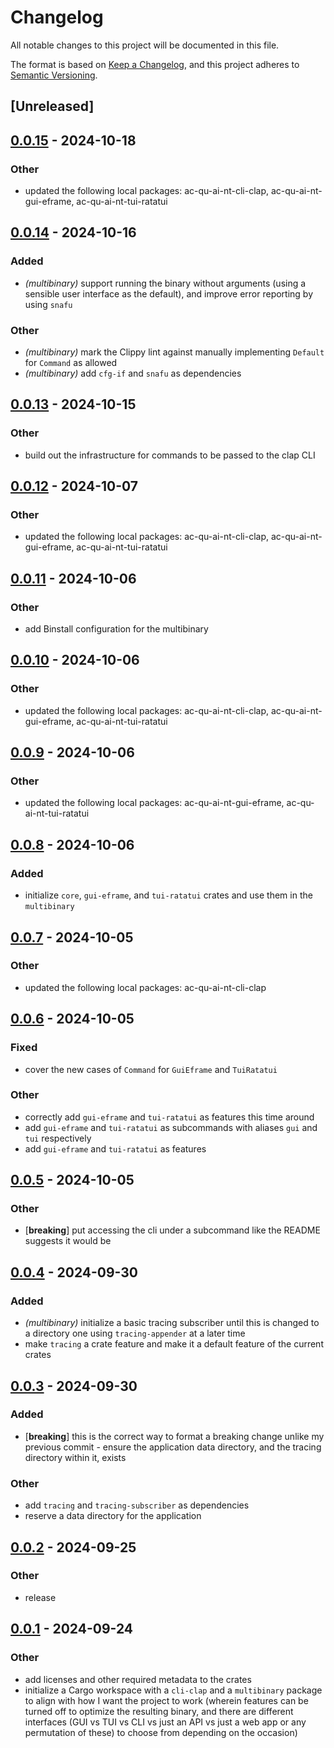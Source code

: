 # Changelog

All notable changes to this project will be documented in this file.

The format is based on [Keep a Changelog](https://keepachangelog.com/en/1.0.0/),
and this project adheres to [Semantic Versioning](https://semver.org/spec/v2.0.0.html).

## [Unreleased]

## [0.0.15](https://github.com/babichjacob/ac-qu-ai-nt/compare/ac-qu-ai-nt-v0.0.14...ac-qu-ai-nt-v0.0.15) - 2024-10-18

### Other

- updated the following local packages: ac-qu-ai-nt-cli-clap, ac-qu-ai-nt-gui-eframe, ac-qu-ai-nt-tui-ratatui

## [0.0.14](https://github.com/babichjacob/ac-qu-ai-nt/compare/ac-qu-ai-nt-v0.0.13...ac-qu-ai-nt-v0.0.14) - 2024-10-16

### Added

- *(multibinary)* support running the binary without arguments (using a sensible user interface as the default), and improve error reporting by using `snafu`

### Other

- *(multibinary)* mark the Clippy lint against manually implementing `Default` for `Command` as allowed
- *(multibinary)* add `cfg-if` and `snafu` as dependencies

## [0.0.13](https://github.com/babichjacob/ac-qu-ai-nt/compare/ac-qu-ai-nt-v0.0.12...ac-qu-ai-nt-v0.0.13) - 2024-10-15

### Other

- build out the infrastructure for commands to be passed to the clap CLI

## [0.0.12](https://github.com/babichjacob/ac-qu-ai-nt/compare/ac-qu-ai-nt-v0.0.11...ac-qu-ai-nt-v0.0.12) - 2024-10-07

### Other

- updated the following local packages: ac-qu-ai-nt-cli-clap, ac-qu-ai-nt-gui-eframe, ac-qu-ai-nt-tui-ratatui

## [0.0.11](https://github.com/babichjacob/ac-qu-ai-nt/compare/ac-qu-ai-nt-v0.0.10...ac-qu-ai-nt-v0.0.11) - 2024-10-06

### Other

- add Binstall configuration for the multibinary

## [0.0.10](https://github.com/babichjacob/ac-qu-ai-nt/compare/ac-qu-ai-nt-v0.0.9...ac-qu-ai-nt-v0.0.10) - 2024-10-06

### Other

- updated the following local packages: ac-qu-ai-nt-cli-clap, ac-qu-ai-nt-gui-eframe, ac-qu-ai-nt-tui-ratatui

## [0.0.9](https://github.com/babichjacob/ac-qu-ai-nt/compare/ac-qu-ai-nt-v0.0.8...ac-qu-ai-nt-v0.0.9) - 2024-10-06

### Other

- updated the following local packages: ac-qu-ai-nt-gui-eframe, ac-qu-ai-nt-tui-ratatui

## [0.0.8](https://github.com/babichjacob/ac-qu-ai-nt/compare/ac-qu-ai-nt-v0.0.7...ac-qu-ai-nt-v0.0.8) - 2024-10-06

### Added

- initialize `core`, `gui-eframe`, and `tui-ratatui` crates and use them in the `multibinary`

## [0.0.7](https://github.com/babichjacob/ac-qu-ai-nt/compare/ac-qu-ai-nt-v0.0.6...ac-qu-ai-nt-v0.0.7) - 2024-10-05

### Other

- updated the following local packages: ac-qu-ai-nt-cli-clap

## [0.0.6](https://github.com/babichjacob/ac-qu-ai-nt/compare/ac-qu-ai-nt-v0.0.5...ac-qu-ai-nt-v0.0.6) - 2024-10-05

### Fixed

- cover the new cases of `Command` for `GuiEframe` and `TuiRatatui`

### Other

- correctly add `gui-eframe` and `tui-ratatui` as features this time around
- add `gui-eframe` and `tui-ratatui` as subcommands with aliases `gui` and `tui` respectively
- add `gui-eframe` and `tui-ratatui` as features

## [0.0.5](https://github.com/babichjacob/ac-qu-ai-nt/compare/ac-qu-ai-nt-v0.0.4...ac-qu-ai-nt-v0.0.5) - 2024-10-05

### Other

- [**breaking**] put accessing the cli under a subcommand like the README suggests it would be

## [0.0.4](https://github.com/babichjacob/ac-qu-ai-nt/compare/ac-qu-ai-nt-v0.0.3...ac-qu-ai-nt-v0.0.4) - 2024-09-30

### Added

- *(multibinary)* initialize a basic tracing subscriber until this is changed to a directory one using `tracing-appender` at a later time
- make `tracing` a crate feature and make it a default feature of the current crates

## [0.0.3](https://github.com/babichjacob/ac-qu-ai-nt/compare/ac-qu-ai-nt-v0.0.2...ac-qu-ai-nt-v0.0.3) - 2024-09-30

### Added

- [**breaking**] this is the correct way to format a breaking change unlike my previous commit - ensure the application data directory, and the tracing directory within it, exists

### Other

- add `tracing` and `tracing-subscriber` as dependencies
- reserve a data directory for the application

## [0.0.2](https://github.com/babichjacob/ac-qu-ai-nt/compare/ac-qu-ai-nt-v0.0.1...ac-qu-ai-nt-v0.0.2) - 2024-09-25

### Other

- release

## [0.0.1](https://github.com/babichjacob/ac-qu-ai-nt/releases/tag/ac-qu-ai-nt-v0.0.1) - 2024-09-24

### Other

- add licenses and other required metadata to the crates
- initialize a Cargo workspace with a `cli-clap` and a `multibinary` package to align with how I want the project to work (wherein features can be turned off to optimize the resulting binary, and there are different interfaces (GUI vs TUI vs CLI vs just an API vs just a web app or any permutation of these) to choose from depending on the occasion)
